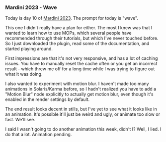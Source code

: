 ### Mardini 2023 - Wave

Today is day 10 of [Mardini 2023][mardini-2023]. The prompt for today is "wave".

This one I didn't really have a plan for either. The most I knew was that I wanted to
learn how to use MOPs, which several people have recommended through their tutorials,
but which I've never touched before. So I just downloaded the plugin, read some of
the documentation, and started playing around.

First impressions are that it's not very responsive, and has a lot of caching issues.
You have to manually reset the cache often or you get an incorrect result - which threw
me off for a long time while I was trying to figure out what it was doing.

I also wanted to experiment with motion blur. I haven't made too many animations in
Solaris/Karma before, so I hadn't realized you have to add a "Motion Blur" node
explicitly to actually get motion blur, even though it's enabled in the render settings
by default.

The end result looks decent in stills, but I've yet to see what it looks like in an
animation. It's possible it'll just be weird and ugly, or animate too slow or fast.
We'll see.

I said I wasn't going to do another animation this week, didn't I? Well, I lied. I do
that a lot. Animation pending.

<!-- My entry post is [here][entry-post]. -->

[mardini-2023]: https://www.sidefx.com/community-main-menu/contests-jams/mardini-2023/
<!-- [entry-post]: ... -->
